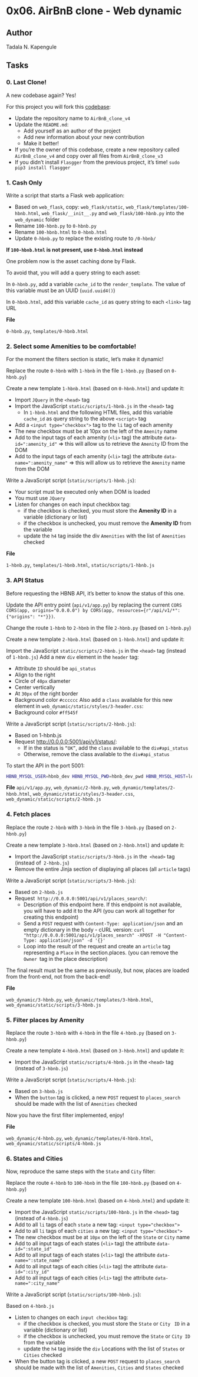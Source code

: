 # 0x06. AirBnB clone - Web dynamic

## Author
Tadala N. Kapengule

## Tasks

### 0. Last Clone!

A new codebase again? Yes!

For this project you will fork this [codebase](https://github.com/jzamora5/AirBnB_clone_v3):

- Update the repository name to ``AirBnB_clone_v4``
- Update the ``README.md``:
	- Add yourself as an author of the project
	- Add new information about your new contribution
	- Make it better!
- If you’re the owner of this codebase, create a new repository called ``AirBnB_clone_v4`` and copy over all files from ``AirBnB_clone_v3``
- If you didn’t install ``Flasgger`` from the previous project, it’s time! ``sudo pip3 install flasgger``

### 1. Cash Only

Write a script that starts a Flask web application:

- Based on ``web_flask``, copy: ``web_flask/static``, ``web_flask/templates/100-hbnb.html``, ``web_flask/__init__.py`` and ``web_flask/100-hbnb.py`` into the ``web_dynamic`` folder
- Rename ``100-hbnb.py`` to ``0-hbnb.py``
- Rename ``100-hbnb.html`` to ``0-hbnb.html``
- Update ``0-hbnb.py`` to replace the existing route to ``/0-hbnb/``

**If ``100-hbnb.html`` is not present, use ``8-hbnb.html`` instead**

One problem now is the asset caching done by Flask.

To avoid that, you will add a query string to each asset:

In ``0-hbnb.py``, add a variable ``cache_id`` to the ``render_template``. The value of this variable must be an UUID (``uuid.uuid4()``)

In ``0-hbnb.html``, add this variable ``cache_id`` as query string to each ``<link>`` tag URL

__File__

``0-hbnb.py``, ``templates/0-hbnb.html``

### 2. Select some Amenities to be comfortable!

For the moment the filters section is static, let’s make it dynamic!

Replace the route ``0-hbnb`` with ``1-hbnb`` in the file ``1-hbnb.py`` (based on ``0-hbnb.py``)

Create a new template ``1-hbnb.html`` (based on ``0-hbnb.html``) and update it:

-  Import ``JQuery`` in the ``<head>`` tag
-  Import the JavaScript ``static/scripts/1-hbnb.js`` in the ``<head>`` tag
	- In ``1-hbnb.html`` and the following HTML files, add this variable ``cache_id`` as query string to the above ``<script>`` tag
-  Add a ``<input type="checkbox">`` tag to the ``li`` tag of each amenity
-  The new checkbox must be at 10px on the left of the ``Amenity`` name
-  Add to the input tags of each amenity (``<li>`` tag) the attribute ``data-id=":amenity_id"`` => this will allow us to retrieve the ``Amenity`` ID from the DOM
-  Add to the input tags of each amenity (``<li>`` tag) the attribute ``data-name=":amenity_name"`` => this will allow us to retrieve the ``Amenity`` name from the DOM

Write a JavaScript script (``static/scripts/1-hbnb.js``):

-  Your script must be executed only when DOM is loaded
-  You must use ``JQuery``
-  Listen for changes on each input checkbox tag:
	- if the checkbox is checked, you must store the __Amenity ID__ in a variable (dictionary or list)
	- if the checkbox is unchecked, you must remove the __Amenity ID__ from the variable
	- update the ``h4`` tag inside the div ``Amenities`` with the list of ``Amenities`` checked

__File__

``1-hbnb.py``, ``templates/1-hbnb.html``, ``static/scripts/1-hbnb.js``

### 3. API Status

Before requesting the HBNB API, it’s better to know the status of this one.

Update the API entry point (`api/v1/app.py`) by replacing the current `CORS` ``CORS(app, origins="0.0.0.0") by CORS(app, resources={r"/api/v1/*": {"origins": "*"}})``.

Change the route ``1-hbnb`` to ``2-hbnb`` in the file ``2-hbnb.py`` (based on ``1-hbnb.py``)

Create a new template ``2-hbnb.html`` (based on ``1-hbnb.html``) and update it:

Import the JavaScript ``static/scripts/2-hbnb.js`` in the ``<head>`` tag (instead of ``1-hbnb.js``)
Add a new ``div`` element in the ``header`` tag:
- Attribute ``ID`` should be ``api_status``
- Align to the right
- Circle of `40px` diameter
- Center vertically
- At `30px` of the right border
- Background color `#cccccc`
Also add a `class` available for this new element in `web_dynamic/static/styles/3-header.css`:
- Background color ``#ff545f``

Write a JavaScript script (`static/scripts/2-hbnb.js`):

- Based on 1-hbnb.js
- Request http://0.0.0.0:5001/api/v1/status/:
	- If in the status is ``“OK”``, add the ``class`` available to the ``div#api_status``
	- Otherwise, remove the class available to the ``div#api_status``

To start the API in the port 5001:
```bash
HBNB_MYSQL_USER=hbnb_dev HBNB_MYSQL_PWD=hbnb_dev_pwd HBNB_MYSQL_HOST=localhost HBNB_MYSQL_DB=hbnb_dev_db HBNB_TYPE_STORAGE=db HBNB_API_PORT=5001 python3 -m api.v1.app
```

__File__
``api/v1/app.py``, ``web_dynamic/2-hbnb.py``, ``web_dynamic/templates/2-hbnb.html``, ``web_dynamic/static/styles/3-header.css``, ``web_dynamic/static/scripts/2-hbnb.js``

### 4. Fetch places

Replace the route ``2-hbnb`` with ``3-hbnb`` in the file ``3-hbnb.py`` (based on ``2-hbnb.py``)

Create a new template ``3-hbnb.html`` (based on ``2-hbnb.html``) and update it:

- Import the JavaScript ``static/scripts/3-hbnb.js`` in the`` <head>`` tag (instead of`` 2-hbnb.js``)
- Remove the entire Jinja section of displaying all places (all ``article`` tags)

Write a JavaScript script (``static/scripts/3-hbnb.js``):

- Based on ``2-hbnb.js``
- Request`` http://0.0.0.0:5001/api/v1/places_search/``:
    - Description of this endpoint here. If this endpoint is not available, you will have to add it to the API (you can work all together for creating this endpoint)
    - Send a ``POST`` request with ``Content-Type: application/json`` and an empty dictionary in the body - cURL version: ``curl "http://0.0.0.0:5001/api/v1/places_search" -XPOST -H "Content-Type: application/json" -d '{}'``
    - Loop into the result of the request and create an ``article`` tag representing a ``Place`` in the section.places. (you can remove the ``Owner ``tag in the place description)

The final result must be the same as previously, but now, places are loaded from the front-end, not from the back-end!

__File__

``web_dynamic/3-hbnb.py``, ``web_dynamic/templates/3-hbnb.html``, ``web_dynamic/static/scripts/3-hbnb.js``

### 5. Filter places by Amenity

Replace the route ``3-hbnb`` with ``4-hbnb`` in the file ``4-hbnb.py`` (based on ``3-hbnb.py``)

Create a new template ``4-hbnb.html`` (based on ``3-hbnb.html``) and update it:

- Import the JavaScript ``static/scripts/4-hbnb.js`` in the ``<head>`` tag (instead of ``3-hbnb.js``)

Write a JavaScript script (``static/scripts/4-hbnb.js``):

- Based on ``3-hbnb.js``
- When the ``button`` tag is clicked, a new ``POST`` request to ``places_search`` should be made with the list of ``Amenities`` checked

Now you have the first filter implemented, enjoy!

__File__

``web_dynamic/4-hbnb.py``, ``web_dynamic/templates/4-hbnb.html``, ``web_dynamic/static/scripts/4-hbnb.js``

### 6. States and Cities

Now, reproduce the same steps with the ``State`` and ``City`` filter:

Replace the route ``4-hbnb`` to ``100-hbnb`` in the file ``100-hbnb.py`` (based on ``4-hbnb.py``)

Create a new template ``100-hbnb.html`` (based on ``4-hbnb.html``) and update it:

- Import the JavaScript ``static/scripts/100-hbnb.js`` in the ``<head>`` tag (instead of ``4-hbnb.js``)
- Add to all ``li`` tags of each ``state`` a new tag: ``<input type="checkbox">``
- Add to all ``li`` tags of each ``cities`` a new tag: ``<input type="checkbox">``
- The new checkbox must be at ``10px`` on the left of the ``State`` or ``City`` name
- Add to all input tags of each states (``<li>`` tag) the attribute ``data-id=":state_id"``
- Add to all input tags of each states (``<li>`` tag) the attribute ``data-name=":state_name"``
- Add to all input tags of each cities (``<li>`` tag) the attribute ``data-id=":city_id"``
- Add to all input tags of each cities (``<li>`` tag) the attribute ``data-name=":city_name"``

Write a JavaScript script (``static/scripts/100-hbnb.js``):

Based on ``4-hbnb.js``
- Listen to changes on each ``input checkbox`` tag:
	- if the checkbox is checked, you must store the ``State`` or ``City `` ``ID`` in a variable (dictionary or list)
	- if the checkbox is unchecked, you must remove the ``State`` or ``City ID`` from the variable
	- update the ``h4`` tag inside the ``div`` Locations with the list of ``States`` or ``Cities`` checked
- When the button tag is clicked, a new ``POST`` request to ``places_search`` should be made with the list of ``Amenities``, ``Cities`` and ``States`` checked
